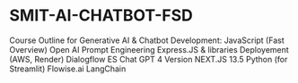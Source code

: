 # SMIT-AI-CHATBOT-FSD

Course Outline for Generative AI & Chatbot Development:
JavaScript (Fast Overview)
Open AI Prompt Engineering
Express.JS & libraries
Deployement (AWS, Render)
Dialogflow ES
Chat GPT 4 Version
NEXT.JS 13.5
Python (for Streamlit)
Flowise.ai
LangChain